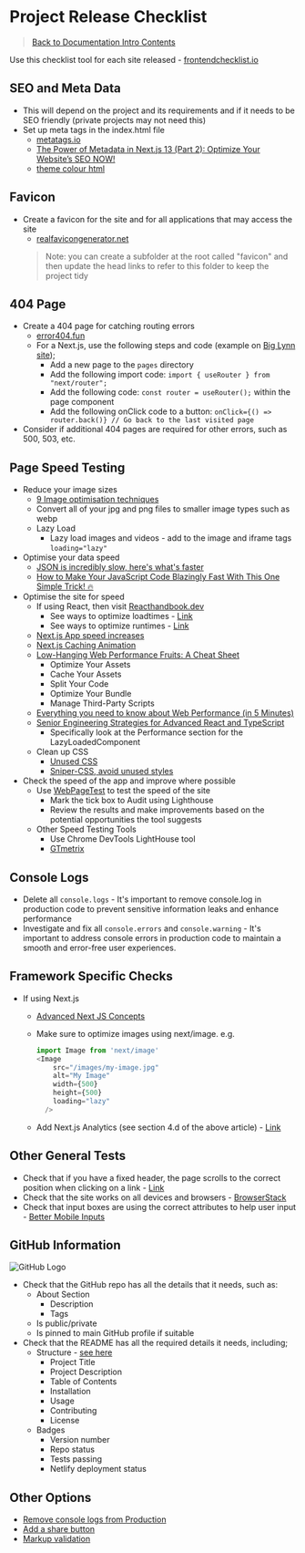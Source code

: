 # Project Release Checklist

> [Back to Documentation Intro Contents](../DocumentationIntro.md)

Use this checklist tool for each site released - [frontendchecklist.io](https://frontendchecklist.io/)

## SEO and Meta Data

- This will depend on the project and its requirements and if it needs to be SEO friendly (private projects may not need this)
- Set up meta tags in the index.html file
  - [metatags.io](https://metatags.io/)
  - [The Power of Metadata in Next.js 13 (Part 2): Optimize Your Website’s SEO NOW!](https://medium.com/@danielcracbusiness/the-power-of-metadata-in-next-js-13-part-2-optimize-your-websites-seo-now-d822c82ba920)
  - [theme colour html](https://levelup.gitconnected.com/1-minute-html-tip-theme-colors-44839431eafa)

## Favicon

- Create a favicon for the site and for all applications that may access the site
  - [realfavicongenerator.net](https://realfavicongenerator.net/)
  > Note: you can create a subfolder at the root called "favicon" and then update the head links to refer to this folder to keep the project tidy

## 404 Page

- Create a 404 page for catching routing errors
  - [error404.fun](https://error404.fun/)
  - For a Next.js, use the following steps and code (example on [Big Lynn site](https://github.com/bangsluke/BigLynn2023));
    - Add a new page to the `pages` directory
    - Add the following import code: `import { useRouter } from "next/router";`
    - Add the following code: `const router = useRouter();` within the page component
    - Add the following onClick code to a button: `onClick={() => router.back()} // Go back to the last visited page`
- Consider if additional 404 pages are required for other errors, such as 500, 503, etc.

## Page Speed Testing

- Reduce your image sizes
  - [9 Image optimisation techniques](https://medium.com/@arulvalananto/9-image-optimization-tricks-for-a-seamless-web-experience-b41867e87e54)
  - Convert all of your jpg and png files to smaller image types such as webp
  - Lazy Load
    - Lazy load images and videos - add to the image and iframe tags `loading="lazy"`
- Optimise your data speed
  - [JSON is incredibly slow, here's what's faster](https://medium.com/data-science-community-srm/json-is-incredibly-slow-heres-what-s-faster-ca35d5aaf9e8)
  - [How to Make Your JavaScript Code Blazingly Fast With This One Simple Trick! 🔥](https://javascript.plainenglish.io/how-to-make-your-javascript-code-blazingly-fast-with-this-one-simple-trick-92c53adbf1a1)
- Optimise the site for speed
  - If using React, then visit [Reacthandbook.dev](https://reacthandbook.dev/react-performance-optimization?utm_source=reactdigest&utm_medium&utm_campaign=1678)
    - See ways to optimize loadtimes - [Link](https://reacthandbook.dev/react-performance-optimization#loadtimes-optimize)
    - See ways to optimize runtimes - [Link](https://reacthandbook.dev/react-performance-optimization#runtimes-optimize)
  - [Next.js App speed increases](https://medium.com/weekly-webtips/10-ways-to-improve-your-next-js-app-performance-8e6f81b32dac)
  - [Next.js Caching Animation](https://www.youtube.com/watch?v=KzS_AG6nWdg)
  - [Low-Hanging Web Performance Fruits: A Cheat Sheet](https://betterprogramming.pub/low-hanging-web-performance-fruits-a-cheat-sheet-3aa1d338b6c1)
    - Optimize Your Assets
    - Cache Your Assets
    - Split Your Code
    - Optimize Your Bundle
    - Manage Third-Party Scripts
  - [Everything you need to know about Web Performance (in 5 Minutes)](https://dev.to/vue-storefront/everything-you-need-to-know-about-web-performance-as-a-dev-in-5-minutes-450l)
  - [Senior Engineering Strategies for Advanced React and TypeScript](https://asimzaidi.medium.com/senior-engineering-strategies-for-advanced-react-and-typescript-9d7aa8a07fd8)
    - Specifically look at the Performance section for the LazyLoadedComponent
  - Clean up CSS
    - [Unused CSS](https://unused-css.com/)
    - [Sniper-CSS, avoid unused styles](https://link.medium.com/JK0GxKTA7yb)
- Check the speed of the app and improve where possible
  - Use [WebPageTest](https://www.webpagetest.org/) to test the speed of the site
    - Mark the tick box to Audit using Lighthouse
    - Review the results and make improvements based on the potential opportunities the tool suggests
  - Other Speed Testing Tools
    - Use Chrome DevTools LightHouse tool
    - [GTmetrix](https://gtmetrix.com/)

## Console Logs

- Delete all `console.logs` - It's important to remove console.log in production code to prevent sensitive information leaks and enhance performance
- Investigate and fix all `console.errors` and `console.warning` - It's important to address console errors in production code to maintain a smooth and error-free user experiences.

## Framework Specific Checks

- If using Next.js
  - [Advanced Next JS Concepts](https://blog.devgenius.io/advanced-next-js-concepts-8439a8752597)
  - Make sure to optimize images using next/image. e.g.

    ```javascript
    import Image from 'next/image'
    <Image
        src="/images/my-image.jpg"
        alt="My Image"
        width={500}
        height={500}
        loading="lazy"
      />
    ```

  - Add Next.js Analytics (see section 4.d of the above article) - [Link](https://nextjs.org/analytics)

## Other General Tests

- Check that if you have a fixed header, the page scrolls to the correct position when clicking on a link - [Link](https://calvinke.com/seo/fixed-header-anchor-css/)
- Check that the site works on all devices and browsers - [BrowserStack](https://www.browserstack.com/)
- Check that input boxes are using the correct attributes to help user input - [Better Mobile Inputs](https://better-mobile-inputs.netlify.app/)

## GitHub Information

![GitHub Logo](https://i.imgur.com/zD0C9oF.png)

- Check that the GitHub repo has all the details that it needs, such as:
  - About Section
    - Description
    - Tags
  - Is public/private
  - Is pinned to main GitHub profile if suitable
- Check that the README has all the required details it needs, including;
  - Structure - [see here](https://www.freecodecamp.org/news/how-to-write-a-good-readme-file/)
	- Project Title
	- Project Description
	- Table of Contents
	- Installation
	- Usage
	- Contributing
	- License
  - Badges
    - Version number
    - Repo status
    - Tests passing
    - Netlify deployment status

## Other Options

- [Remove console logs from Production](https://dev.to/gulshanaggarwal/say-goodbye-to-consolelog-from-production-environment-5382)
- [Add a share button](https://dev.to/dailydevtips1/using-the-native-web-share-javascript-api-23ei)
- [Markup validation](https://validator.w3.org/)
